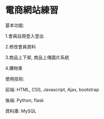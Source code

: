 # 電商網站練習
基本功能:

1.會員註冊登入登出

2.修改會員資料

3.商品上下架, 商品上傳圖片系統

4.購物車


使用技術:

前端: HTML, CSS, Javascript, Ajax, bootstrap 

後端: Python, flask

資料庫: MySQL
